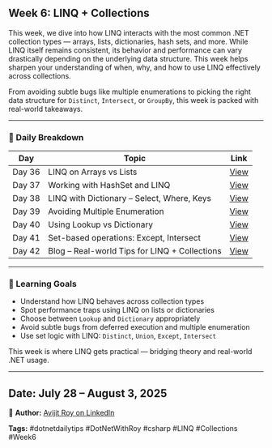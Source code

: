 ﻿## Week 6: LINQ + Collections

This week, we dive into how LINQ interacts with the most common .NET collection types — arrays, lists, dictionaries, hash sets, and more. While LINQ itself remains consistent, its behavior and performance can vary drastically depending on the underlying data structure. This week helps sharpen your understanding of when, why, and how to use LINQ effectively across collections.

From avoiding subtle bugs like multiple enumerations to picking the right data structure for `Distinct`, `Intersect`, or `GroupBy`, this week is packed with real-world takeaways.

---

### 🔽 Daily Breakdown

| Day    | Topic                                         | Link                                 |
| ------ | --------------------------------------------- | ------------------------------------ |
| Day 36 | LINQ on Arrays vs Lists                       | [View](./Day36_ArraysVsLists/)       |
| Day 37 | Working with HashSet and LINQ                 | [View](./Day37_HashSetLinq/)         |
| Day 38 | LINQ with Dictionary – Select, Where, Keys    | [View](./Day38_DictionaryLinq/)      |
| Day 39 | Avoiding Multiple Enumeration                 | [View](./Day39_MultipleEnumeration/) |
| Day 40 | Using Lookup vs Dictionary                    | [View](./Day40_LookupVsDictionary/)  |
| Day 41 | Set-based operations: Except, Intersect       | [View](./Day41_SetOperations/)       |
| Day 42 | Blog – Real-world Tips for LINQ + Collections | [View](./Day42_LinqCollectionsBlog/) |

---

### 🎯 Learning Goals

* Understand how LINQ behaves across collection types
* Spot performance traps using LINQ on lists or dictionaries
* Choose between `Lookup` and `Dictionary` appropriately
* Avoid subtle bugs from deferred execution and multiple enumeration
* Use set logic with LINQ: `Distinct`, `Union`, `Except`, `Intersect`

This week is where LINQ gets practical — bridging theory and real-world .NET usage.

---

## Date: July 28 – August 3, 2025

🔗 **Author:** [Avijit Roy on LinkedIn](https://www.linkedin.com/in/HeyAvijitRoy/)  

**Tags:** #dotnetdailytips #DotNetWithRoy #csharp #LINQ #Collections #Week6
